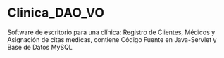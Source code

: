 # Clinica_DAO_VO
Software de escritorio para una clínica: Registro de Clientes, Médicos y Asignación de citas medicas, contiene Código Fuente en Java-Servlet y Base de Datos MySQL
